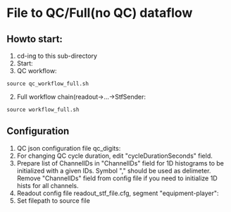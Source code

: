 # File to QC/Full(no QC) dataflow
## Howto start:
1. cd-ing to this sub-directory
2. Start:
  1. QC workflow:
````
source qc_workflow_full.sh
````
  2. Full workflow chain(readout->...->StfSender:
````
source workflow_full.sh
````

## Configuration
1. QC json configuration file qc_digits:
  1. For changing QC cycle duration, edit "cycleDurationSeconds" field.
  2. Prepare list of ChannelIDs in "ChannelIDs" field for 1D histograms to be initialized with a given IDs. Symbol "," should be used as delimeter. Remove "ChannelIDs" field from config file if you need to initialize 1D hists for all channels.
2. Readout config file readout_stf_file.cfg, segment "equipment-player":
  1. Set filepath to source file
